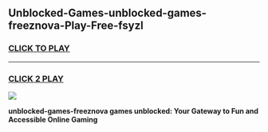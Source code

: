 
## Unblocked-Games-unblocked-games-freeznova-Play-Free-fsyzl
<h3>
<a href="https://premium76.site?title=unblocked-games-freeznova&ref=23A">CLICK TO PLAY</a></h3>
<hr>

<h3>
<a href="https://premium76.site?title=unblocked-games-freeznova&ref=23A">CLICK 2 PLAY</a>
  
</h3>

<a href="https://premium76.site?title=unblocked-games-freeznova&ref=23A"><img src="https://clearcache.store/games.png"></a>


**unblocked-games-freeznova games unblocked: Your Gateway to Fun and Accessible Online Gaming**
